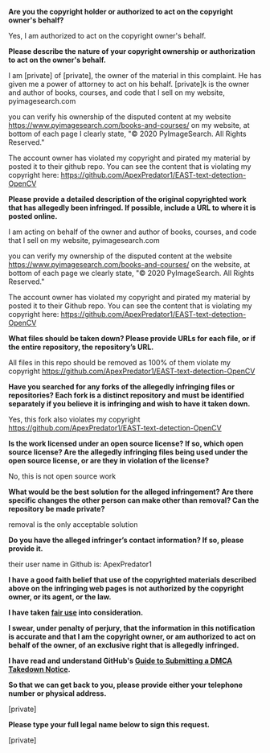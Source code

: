 **Are you the copyright holder or authorized to act on the copyright owner's behalf?**

Yes, I am authorized to act on the copyright owner's behalf.

**Please describe the nature of your copyright ownership or authorization to act on the owner's behalf.**

I am [private] of [private], the owner of the material in this complaint. He has given me a power of attorney to act on his behalf. [private]k is the owner and author of books, courses, and code that I sell on my website, pyimagesearch.com

you can verify his ownership of the disputed content at my website https://www.pyimagesearch.com/books-and-courses/
on my website, at bottom of each page I clearly state, "© 2020 PyImageSearch. All Rights Reserved."

The account owner has violated my copyright and pirated my material by posted it to their github repo. You can see the content that is violating my copyright here: https://github.com/ApexPredator1/EAST-text-detection-OpenCV

**Please provide a detailed description of the original copyrighted work that has allegedly been infringed. If possible, include a URL to where it is posted online.**

I am acting on behalf of the owner and author of books, courses, and code that I sell on my website, pyimagesearch.com

you can verify my ownership of the disputed content at the website https://www.pyimagesearch.com/books-and-courses/
on the website, at bottom of each page we clearly state, "© 2020 PyImageSearch. All Rights Reserved."

The account owner has violated my copyright and pirated my material by posted it to their Github repo. You can see the content that is violating my copyright here: https://github.com/ApexPredator1/EAST-text-detection-OpenCV

**What files should be taken down? Please provide URLs for each file, or if the entire repository, the repository’s URL.**

All files in this repo should be removed as 100% of them violate my copyright https://github.com/ApexPredator1/EAST-text-detection-OpenCV

**Have you searched for any forks of the allegedly infringing files or repositories? Each fork is a distinct repository and must be identified separately if you believe it is infringing and wish to have it taken down.**

Yes, this fork also violates my copyright https://github.com/ApexPredator1/EAST-text-detection-OpenCV

**Is the work licensed under an open source license? If so, which open source license? Are the allegedly infringing files being used under the open source license, or are they in violation of the license?**

No, this is not open source work

**What would be the best solution for the alleged infringement? Are there specific changes the other person can make other than removal? Can the repository be made private?**

removal is the only acceptable solution

**Do you have the alleged infringer’s contact information? If so, please provide it.**

their user name in Github is: ApexPredator1

**I have a good faith belief that use of the copyrighted materials described above on the infringing web pages is not authorized by the copyright owner, or its agent, or the law.**

**I have taken <a href="https://www.lumendatabase.org/topics/22">fair use</a> into consideration.**

**I swear, under penalty of perjury, that the information in this notification is accurate and that I am the copyright owner, or am authorized to act on behalf of the owner, of an exclusive right that is allegedly infringed.**

**I have read and understand GitHub's <a href="https://docs.github.com/articles/guide-to-submitting-a-dmca-takedown-notice/">Guide to Submitting a DMCA Takedown Notice</a>.**

**So that we can get back to you, please provide either your telephone number or physical address.**

[private]

**Please type your full legal name below to sign this request.**

[private]
